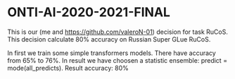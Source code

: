# ONTI-AI-2020-2021-FINAL
This is our (me and https://github.com/valeroN-01) decision for task RuCoS. This decision calculate 80% accuracy on Russian Super GLue RuCoS. 

In first we train some simple transformers models. There have accuracy from 65% to 76%.
In result we have choosen a statistic ensemble: predict = mode(all_predicts).
Result accuracy: 80%
